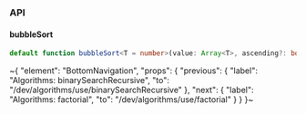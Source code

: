 

### API

#### bubbleSort

```ts
default function bubbleSort<T = number>(value: Array<T>, ascending?: boolean): Array<T>;
```


~{
  "element": "BottomNavigation",
  "props": {
    "previous": {
      "label": "Algorithms: binarySearchRecursive",
      "to": "/dev/algorithms/use/binarySearchRecursive"
    },
    "next": {
      "label": "Algorithms: factorial",
      "to": "/dev/algorithms/use/factorial"
    }
  }
}~

